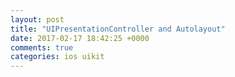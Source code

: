 ```yaml
---
layout: post
title: "UIPresentationController and Autolayout"
date: 2017-02-17 18:42:25 +0000
comments: true
categories: ios uikit
---
```

